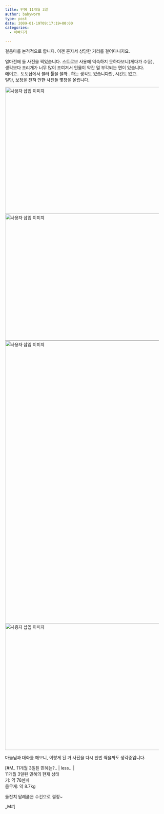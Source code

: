 ```yaml
---
title: 민혜 11개월 3일
author: babyworm
type: post
date: 2009-01-19T09:17:19+00:00
categories:
  - 아빠되기

---
```

걸음마를 본격적으로 합니다. 이젠 혼자서 상당한 거리를 걸어다니지요.

얼마전에 돌 사진을 찍었습니다. 스트로보 사용에 익숙하지 못하다보니(게다가 수동), 생각보다 조리개가 너무 많이 조여져서 인물이 약간 덜 부각되는 면이 있습니다.<br>
에이고.. 토토샵에서 블러 툴을 쓸까.. 하는 생각도 있습니다만, 시간도 없고..<br>
일단, 보정을 전혀 안한 사진들 몇장을 올립니다. 

<img loading="lazy" decoding="async" src="https://i0.wp.com/babyworm.net/wordpress/wp-content/uploads/1/ok220000000000.jpg?resize=620%2C415" class="aligncenter" width="620" height="415" alt="사용자 삽입 이미지" data-recalc-dims="1" /><br>
<img loading="lazy" decoding="async" src="https://i0.wp.com/babyworm.net/wordpress/wp-content/uploads/1/pk220000000000.jpg?resize=620%2C415" class="aligncenter" width="620" height="415" alt="사용자 삽입 이미지" data-recalc-dims="1" /><br>
<img loading="lazy" decoding="async" src="https://i0.wp.com/babyworm.net/wordpress/wp-content/uploads/1/ok220000000001.jpg?resize=620%2C925" class="aligncenter" width="620" height="925" alt="사용자 삽입 이미지" data-recalc-dims="1" /><br>
<img loading="lazy" decoding="async" src="https://i0.wp.com/babyworm.net/wordpress/wp-content/uploads/1/nk220000000000.jpg?resize=620%2C415" class="aligncenter" width="620" height="415" alt="사용자 삽입 이미지" data-recalc-dims="1" /> 

마눌님과 대화를 해보니, 이렇게 된 거 사진을 다시 한번 찍을까도 생각중입니다. 

[#M_ 11개월 3일된 민혜는?.. | less.. |<br>
11개월 3일된 민혜의 현재 상태<br>
키: 약 78센치<br>
몸무게: 약 8.7kg

돌잔치 답례품은 수건으로 결정~

_M#]
